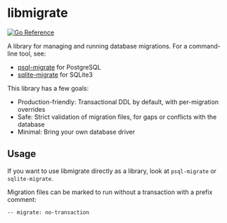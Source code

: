libmigrate
============

[![Go Reference](https://pkg.go.dev/badge/github.com/ojrac/libmigrate.svg)](https://pkg.go.dev/github.com/ojrac/libmigrate)

A library for managing and running database migrations. For a command-line tool, see:

* [psql-migrate](https://github.com/ojrac/psql-migrate) for PostgreSQL
* [sqlite-migrate](https://github.com/ojrac/sqlite-migrate) for SQLite3

This library has a few goals:
* Production-friendly: Transactional DDL by default, with per-migration overrides
* Safe: Strict validation of migration files, for gaps or conflicts with the database
* Minimal: Bring your own database driver

Usage
-----

If you want to use libmigrate directly as a library, look at `psql-migrate` or
`sqlite-migrate`.

Migration files can be marked to run without a transaction with a prefix comment:

    -- migrate: no-transaction
